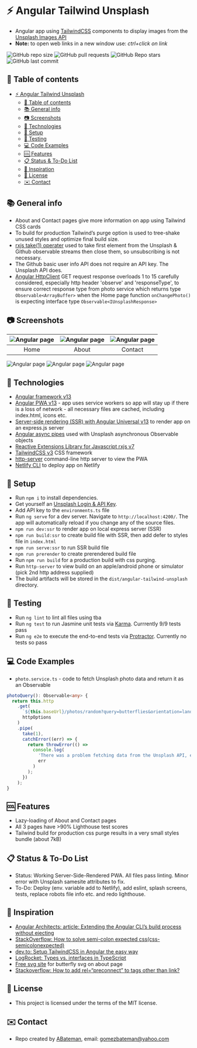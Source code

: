 # :zap: Angular Tailwind Unsplash

* Angular app using [TailwindCSS](https://developers.google.com/chart/) components to display images from the [Unsplash Images API](https://unsplash.com/developer)
* **Note:** to open web links in a new window use: _ctrl+click on link_

![GitHub repo size](https://img.shields.io/github/repo-size/AndrewJBateman/angular-tailwind-unsplash?style=plastic)
![GitHub pull requests](https://img.shields.io/github/issues-pr/AndrewJBateman/angular-tailwind-unsplash?style=plastic)
![GitHub Repo stars](https://img.shields.io/github/stars/AndrewJBateman/angular-tailwind-unsplash?style=plastic)
![GitHub last commit](https://img.shields.io/github/last-commit/AndrewJBateman/angular-tailwind-unsplash?style=plastic)

## :page_facing_up: Table of contents

* [:zap: Angular Tailwind Unsplash](#zap-angular-tailwind-unsplash)
  * [:page_facing_up: Table of contents](#page_facing_up-table-of-contents)
  * [:books: General info](#books-general-info)
  * [:camera: Screenshots](#camera-screenshots)
  * [:signal_strength: Technologies](#signal_strength-technologies)
  * [:floppy_disk: Setup](#floppy_disk-setup)
  * [:wrench: Testing](#wrench-testing)
  * [:computer: Code Examples](#computer-code-examples)
  * [:cool: Features](#cool-features)
  * [:clipboard: Status & To-Do List](#clipboard-status--to-do-list)
  * [:clap: Inspiration](#clap-inspiration)
  * [:file_folder: License](#file_folder-license)
  * [:envelope: Contact](#envelope-contact)

## :books: General info

* About and Contact pages give more information on app using Tailwind CSS cards
* To build for production Tailwind’s purge option is used to tree-shake unused styles and optimize final build size.
* [rxjs take(1) operater](https://advancedweb.hu/rxjs-the-differences-between-first-take-1-and-single/) used to take first element from the Unsplash & Github observable streams then close them, so unsubscribing is not necessary.
* The Github basic user info API does not require an API key. The Unsplash API does.
* [Angular HttpClient](https://angular.io/api/common/http/HttpClient) GET request response overloads 1 to 15 carefully considered, especially http header 'observe' and 'responseType', to ensure correct response type from photo service which returns type `Observable<ArrayBuffer>` when the Home page function `onChangePhoto()` is expecting interface type `Observable<IUnsplashResponse>`

## :camera: Screenshots

| ![Angular page](./img/home.png) | ![Angular page](./img/about.png) | ![Angular page](./img/contact.png) |
|:---:|:---:|:---:|
| Home | About | Contact |

![Angular page](./img/lighthouse-home.jpg)
![Angular page](./img/lighthouse-about.jpg)
![Angular page](./img/lighthouse-contact.jpg)

## :signal_strength: Technologies

* [Angular framework v13](https://angular.io/)
* [Angular PWA v13](https://angular.io/guide/service-worker-getting-started) - app uses service workers so app will stay up if there is a loss of network - all necessary files are cached, including index.html, icons etc.
* [Server-side rendering (SSR) with Angular Universal v13](https://angular.io/guide/universal) to render app on an express.js server
* [Angular async pipes](https://angular.io/api/common/AsyncPipe) used with Unsplash asynchronous Observable objects
* [Reactive Extensions Library for Javascript rxjs v7](https://rxjs.dev/)
* [TailwindCSS v3](https://tailwindcss.com/) CSS framework
* [http-server](https://www.npmjs.com/package/http-server) command-line http server to view the PWA
* [Netlify CLI](https://www.npmjs.com/package/netlify-cli) to deploy app on Netlify

## :floppy_disk: Setup

* Run `npm i` to install dependencies.
* Get yourself an [Unsplash Login & API Key](https://unsplash.com/developers).
* Add API key to the `environments.ts` file
* Run `ng serve` for a dev server. Navigate to `http://localhost:4200/`. The app will automatically reload if you change any of the source files.
* `npm run dev:ssr` to render app on local express server (SSR)
* `npm run build:ssr` to create build file with SSR, then add defer to styles file in `index.html`
* `npm run serve:ssr` to run SSR build file
* `npm run prerender` to create prerendered build file
* Run `npm run build` for a production build with css purging.
* Run `http-server` to view build on an apple/android phone or simulator (pick 2nd http address supplied)
* The build artifacts will be stored in the `dist/angular-tailwind-unsplash` directory.

## :wrench: Testing

* Run `ng lint` to lint all files using tba
* Run `ng test` to run Jasmine unit tests via [Karma](https://karma-runner.github.io). Currrently 9/9 tests pass
* Run `ng e2e` to execute the end-to-end tests via [Protractor](http://www.protractortest.org/). Currently no tests so pass

## :computer: Code Examples

* `photo.service.ts` - code to fetch Unsplash photo data and return it as an Observable

```typescript
photoQuery(): Observable<any> {
  return this.http
    .get(
      `${this.baseUrl}/photos/random?query=butterflies&orientation=landscape`,
      httpOptions
    )
    .pipe(
      take(1),
      catchError((err) => {
        return throwError(() =>
          console.log(
            'There was a problem fetching data from the Unsplash API, error: ',
            err
          )
        );
      })
    );
}
```

## :cool: Features

* Lazy-loading of About and Contact pages
* All 3 pages have >90% Lighthouse test scores
* Tailwind build for production css purge results in a very small styles bundle (about 7kB)

## :clipboard: Status & To-Do List

* Status: Working Server-Side-Rendered PWA. All files pass linting. Minor error with Unsplash samesite attributes to fix.
* To-Do: Deploy (env. variable add to Netlify), add eslint, splash screens, tests, replace robots file info etc. and redo lighthouse.

## :clap: Inspiration

* [Angular Architects: article: Extending the Angular CLI’s build process without ejecting](https://www.angulararchitects.io/aktuelles/extending-the-angular-clis-build-process/)
* [StackOverflow: How to solve semi-colon expected css(css-semicolonexpected)](https://stackoverflow.com/questions/61443484/how-to-solve-semi-colon-expected-csscss-semicolonexpected)
* [dev.to: Setup TailwindCSS in Angular the easy way](https://dev.to/angular/setup-tailwindcss-in-angular-the-easy-way-1i5l)
* [LogRocket: Types vs. interfaces in TypeScript](https://blog.logrocket.com/types-vs-interfaces-in-typescript/)
* [Free svg site](https://freesvg.org/) for butterfly svg on about page
* [Stackoverflow: How to add rel=“preconnect” to tags other than link?](https://stackoverflow.com/questions/54900054/how-to-add-rel-preconnect-to-tags-other-than-link)

## :file_folder: License

* This project is licensed under the terms of the MIT license.

## :envelope: Contact

* Repo created by [ABateman](https://github.com/AndrewJBateman), email: gomezbateman@yahoo.com
